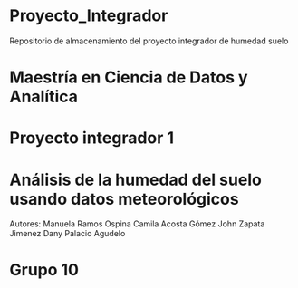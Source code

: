 # Proyecto_Integrador
Repositorio de almacenamiento del proyecto integrador de humedad suelo
# Maestría en Ciencia de Datos y Analítica
# Proyecto integrador 1
# Análisis de la humedad del suelo usando datos meteorológicos
Autores:  Manuela Ramos Ospina 
          Camila Acosta Gómez 
          John Zapata Jimenez 
          Dany Palacio Agudelo
# Grupo 10

